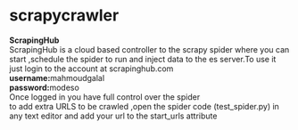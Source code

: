 # scrapycrawler</br>
<b>ScrapingHub</b></br>
ScrapingHub is a cloud based controller to the scrapy spider where you can start ,schedule the spider to run and inject data to the es server.To use it just login to the account at scrapinghub.com
</br><b>username:</b>mahmoudgalal
</br><b>password:</b>modeso
</br>Once logged in you have full control over the spider </br>
to add extra URLS to be crawled ,open the spider code (test_spider.py) in any text editor and add your url to the start_urls attribute
